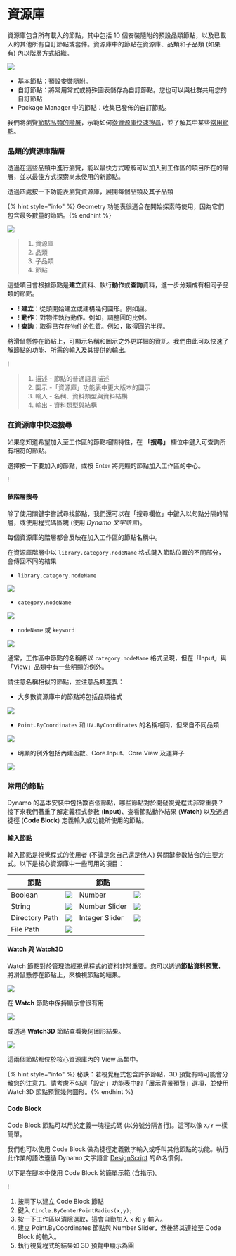 # 資源庫

資源庫包含所有載入的節點，其中包括 10 個安裝隨附的預設品類節點，以及已載入的其他所有自訂節點或套件。資源庫中的節點在資源庫、品類和子品類 (如果有) 內以階層方式組織。

![](images/3-2/library-libraryUI.jpg)

* 基本節點：預設安裝隨附。
* 自訂節點：將常用常式或特殊圖表儲存為自訂節點。您也可以與社群共用您的自訂節點
* Package Manager 中的節點：收集已發佈的自訂節點。

我們將瀏覽[節點品類的階層](2-library.md#library-hierarchy-for-categories)，示範如何[從資源庫快速搜尋](2-library.md#search-by-hierarchy)，並了解其中某些[常用節點](2-library.md#frequently-used-nodes)。

### 品類的資源庫階層

透過在這些品類中進行瀏覽，能以最快方式瞭解可以加入到工作區的項目所在的階層，並以最佳方式探索尚未使用的新節點。

透過四處按一下功能表瀏覽資源庫，展開每個品類及其子品類

{% hint style="info" %} Geometry 功能表很適合在開始探索時使用，因為它們包含最多數量的節點。{% endhint %}

![](images/3-2/library-modifiedandresizelibrarycategories.jpg)

> 1. 資源庫
> 2. 品類
> 3. 子品類
> 4. 節點

這些項目會根據節點是**建立**資料、執行**動作**或**查詢**資料，進一步分類成有相同子品類的節點。

* \![](<images/3-2/user interface - create.jpg>) **建立**：從頭開始建立或建構幾何圖形。例如圓。
* \![](<images/3-2/user interface - action.jpg>) **動作**：對物件執行動作。例如，調整圓的比例。
* \![](<images/3-2/user interface - query.jpg>) **查詢**：取得已存在物件的性質。例如，取得圓的半徑。

將滑鼠懸停在節點上，可顯示名稱和圖示之外更詳細的資訊。我們由此可以快速了解節點的功能、所需的輸入及其提供的輸出。

\![](<images/3-2/user interface - node description.jpg>)

> 1. 描述 - 節點的普通語言描述
> 2. 圖示 -「資源庫」功能表中更大版本的圖示
> 3. 輸入 - 名稱、資料類型與資料結構
> 4. 輸出 - 資料類型與結構

### 在資源庫中快速搜尋

如果您知道希望加入至工作區的節點相關特性，在 **「搜尋」** 欄位中鍵入可查詢所有相符的節點。

選擇按一下要加入的節點，或按 Enter 將亮顯的節點加入工作區的中心。

\![](<images/3-2/user interface - search.jpg>)

#### 依階層搜尋

除了使用關鍵字嘗試尋找節點，我們還可以在「搜尋欄位」中鍵入以句點分隔的階層，或使用程式碼區塊 (使用 _Dynamo 文字語言_)。

每個資源庫的階層都會反映在加入工作區的節點名稱中。

在資源庫階層中以 `library.category.nodeName` 格式鍵入節點位置的不同部分，會傳回不同的結果

* `library.category.nodeName`

![](images/3-2/library-searchbyhierarchygeometrypointbycoordinates\(1\).jpg)

* `category.nodeName`

![](images/3-2/library-searchbyhierarchy2pointbycoordinates.jpg)

* `nodeName` 或 `keyword`

![](images/3-2/library-searchbyhierarchy3bycoordinates.jpg)

通常，工作區中節點的名稱將以 `category.nodeName` 格式呈現，但在「Input」與「View」品類中有一些明顯的例外。

請注意名稱相似的節點，並注意品類差異：

* 大多數資源庫中的節點將包括品類格式

![](images/3-2/library-nodecategorydifferences1.jpg)

* `Point.ByCoordinates` 和 `UV.ByCoordinates` 的名稱相同，但來自不同品類

![](images/3-2/library-nodecategorydifferences2.jpg)

* 明顯的例外包括內建函數、Core.Input、Core.View 及運算子

![](images/3-2/library-nodecategorydifferences3.jpg)

### 常用的節點

Dynamo 的基本安裝中包括數百個節點，哪些節點對於開發視覺程式非常重要？接下來我們著重了解定義程式參數 (**Input**)、查看節點動作結果 (**Watch**) 以及透過捷徑 (**Code Block**) 定義輸入或功能所使用的節點。

#### 輸入節點

輸入節點是視覺程式的使用者 (不論是您自己還是他人) 與關鍵參數結合的主要方式。以下是核心資源庫中一些可用的項目：

| 節點           |                                           | 節點           |                                           |
| -------------- | ----------------------------------------- | -------------- | ----------------------------------------- |
| Boolean        | ![](images/3-2/library-boolean.jpg)       | Number         | ![](images/3-2/library-number.jpg)        |
| String         | ![](images/3-2/library-string.jpg)        | Number Slider  | ![](images/3-2/library-numberslider.jpg)  |
| Directory Path | ![](images/3-2/library-directorypath.jpg) | Integer Slider | ![](images/3-2/library-integerslider.jpg) |
| File Path      | ![](images/3-2/library-filepath.jpg)      |                |                                           |

#### Watch 與 Watch3D

Watch 節點對於管理流經視覺程式的資料非常重要。您可以透過**節點資料預覽**，將滑鼠懸停在節點上，來檢視節點的結果。

![](images/3-2/library-nodepreview.jpg)

在 **Watch** 節點中保持顯示會很有用

![](images/3-2/library-watchnode.jpg)

或透過 **Watch3D** 節點查看幾何圖形結果。

![](images/3-2/library-watch3dnode.gif)

這兩個節點都位於核心資源庫內的 View 品類中。

{% hint style="info" %} 秘訣：若視覺程式包含許多節點，3D 預覽有時可能會分散您的注意力。請考慮不勾選「設定」功能表中的「展示背景預覽」選項，並使用 Watch3D 節點預覽幾何圖形。{% endhint %}

#### Code Block

Code Block 節點可以用於定義一塊程式碼 (以分號分隔各行)。這可以像 `X/Y` 一樣簡單。

我們也可以使用 Code Block 做為捷徑定義數字輸入或呼叫其他節點的功能。執行此作業的語法遵循 Dynamo 文字語言 [DesignScript](../8\_coding\_in\_dynamo/8-1\_code-blocks-and-design-script/2-design-script-syntax.md) 的命名慣例。

以下是在腳本中使用 Code Block 的簡單示範 (含指示)。

\![](<images/3-2/library-code block demo.gif>)

1. 按兩下以建立 Code Block 節點
2. 鍵入 `Circle.ByCenterPointRadius(x,y);`
3. 按一下工作區以清除選取，這會自動加入 `x` 和 `y` 輸入。
4. 建立 Point.ByCoordinates 節點與 Number Slider，然後將其連接至 Code Block 的輸入。
5. 執行視覺程式的結果如 3D 預覽中顯示為圓
